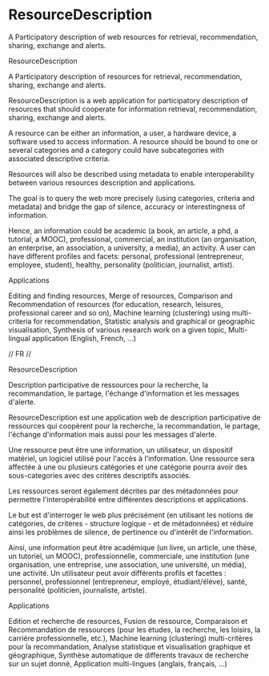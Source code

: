 # ResourceDescription
A Participatory description of web resources for retrieval, recommendation, sharing, exchange and alerts. 

ResourceDescription

A Participatory description of resources for retrieval, 
recommendation, sharing, exchange and alerts.

ResourceDescription is a web application for participatory description of resources 
that should cooperate for information retrieval, recommendation, sharing, exchange 
and alerts.

A resource can be either an information, a user, a hardware device, a software used 
to access information. A resource should be bound to one or several categories and 
a category could have subcategories with associated descriptive criteria.

Resources will also be described using metadata to enable interoperability between 
various resources description and applications.

The goal is to query the web more precisely (using categories, criteria and metadata) 
and bridge the gap of silence, accuracy or interestingness of information. 


Hence, an information could be academic (a book, an article, a phd, a tutorial, a MOOC), 
professional, commercial, an institution (an organisation, an enterprise, an association, 
a university, a media), an activity.
A user can have different profiles and facets: personal, professional 
(entrepreneur, employee, student), healthy, personality (politician, journalist, artist).

Applications

Editing and finding resources, Merge of resources, Comparison and Recommendation 
of resources (for education, research, leisures, professional career and so on), 
Machine learning (clustering) using multi-criteria for recommendation, 
Statistic analysis and graphical or geographic visualisation, 
Synthesis of various research work on a given topic, 
Multi-lingual application (English, French, ...) 


// FR // 

ResourceDescription

Description participative de ressources pour la recherche, 
la recommandation, le partage, l'échange d'information et les messages d'alerte.

ResourceDescription est une application web de description participative de ressources 
qui coopèrent pour la recherche, la recommandation, le partage, l'échange d'information 
mais aussi pour les messages d'alerte.

Une ressource peut être une information, un utilisateur, un dispositif matériel, 
un logiciel utilisé pour l'accès à l'information. Une ressource sera affectée à 
une ou plusieurs catégories et une catégorie pourra avoir des sous-categories 
avec des critères descriptifs associés.

Les ressources seront également décrites par des métadonnées pour permettre 
l'interopérabilité entre différentes descriptions et applications.

Le but est d'interroger le web plus précisément 
(en utilisant les notions de catégories, de critères - structure logique - et de 
métadonnées) et réduire ainsi les problèmes de silence, de pertinence ou d'intérêt 
de l'information. 


Ainsi, une information peut être académique (un livre, un article, une thèse, un tutoriel, 
un MOOC), professionnelle, commerciale, une institution (une organisation, une entreprise, 
une association, une université, un média), une activité.
Un utilisateur peut avoir différents profils et facettes : personnel, professionnel 
(entrepreneur, employé, étudiant/élève), santé, personalité 
(politicien, journaliste, artiste).

Applications

Edition et recherche de resources, Fusion de ressource, Comparaison et Recommandation 
de ressources (pour les études, la recherche, les loisirs, la carrière professionnelle, 
etc.), Machine learning (clustering) multi-critères pour la recommandation, 
Analyse statistique et visualisation graphique et géographique, 
Synthèse automatique de differents travaux de recherche sur un sujet donné, 
Application multi-lingues (anglais, français, ...) 



